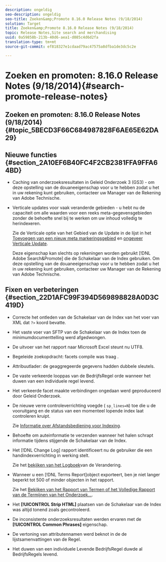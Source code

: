 ```yaml
---
description: ongeldig
seo-description: ongeldig
seo-title: Zoeken&amp;Promote 8.16.0 Release Notes (9/18/2014)
solution: Target
title: Zoeken&amp;Promote 8.16.0 Release Notes (9/18/2014)
topic: Release Notes,Site search and merchandising
uuid: 0a59858b-213b-40d6-aea1-d085c4d6d2fa
translation-type: tm+mt
source-git-commit: ef818327e1cdaad79ac47575a8dfba1de3dc5c2e

---
```



# Zoeken en promoten: 8.16.0 Release Notes (9/18/2014){#search-promote-release-notes}

## Zoeken en promoten: 8.16.0 Release Notes (9/18/2014) {#topic_5BECD3F66C684987828F6AE65E62DA29}

## Nieuwe functies {#section_2A10EF6B40FC4F2CB2381FFA9FFA64BD}

* Caching van onderzoeksresultaten in Geleid Onderzoek 3 (GS3) - om deze opstelling van de douaneeigenschap voor u te hebben zodat u het in uw rekening kunt gebruiken, contacteer uw Manager van de Rekening van Adobe Technische.
* Verticale updates voor vaak veranderde gebieden - u hebt nu de capaciteit om alle waarden voor een reeks meta-gegevensgebieden zonder de behoefte snel bij te werken om uw inhoud volledig te herindexeren.

   Zie de Verticale optie van het Gebied van de Update in de lijst in het [Toevoegen van een nieuw meta markeringsgebied](../c-about-settings-menu/c-about-metadata-menu.md#task_6DF188C0FC7F4831A4444CA9AFA615E5) en [ongeveer Verticale Update](../c-about-index-menu/c-about-vertical-updates.md#concept_E65A70C9C2E04804BF24FBE1B3CAD899).

   Deze eigenschap kan slechts op rekeningen worden gebruikt [!DNL Adobe Search&Promote] die de Schakelaar van de Index gebruiken. Om deze opstelling van de douaneeigenschap voor u te hebben zodat u het in uw rekening kunt gebruiken, contacteer uw Manager van de Rekening van Adobe Technische.

## Fixen en verbeteringen {#section_22D1AFC99F394D569898828A0D3C419D}

* Correcte het ontleden van de Schakelaar van de Index van het voer van XML dat `?>` koord bevatte.
* Het vaste voer van SFTP van de Schakelaar van de Index toen de minimumdocumenttelling werd afgedwongen.
* De uitvoer van het rapport naar Microsoft Excel steunt nu UTF8.
* Begeleide zoekopdracht: facets compile was traag .
* Attribuutlader: de geaggregeerde gegevens hadden dubbele sleutels.
* De vaste verkeerde looppas van de BedrijfsRegel orde wanneer het duwen van een individuele regel levend.
* Het verkeerde facet maakte verbindingen ongedaan werd geproduceerd door Geleid Onderzoek.
* De nieuwe verre controleverrichting voegde ( `sp_lines=N`) toe die u de vooruitgang en de status van een momenteel lopende index laat controleren kruipt.

   Zie [Informatie over Afstandsbediening voor Indexing](../c-about-index-menu/c-about-remote-control-for-indexing.md#concept_C79B322190E84106A434E5C6D4A4118F).

* Behoefte om auteinformatie te verzenden wanneer het halen schrapt informatie tijdens stijgende de Schakelaar van de Index.
* Het [!DNL Change Log] rapport identificeert nu de gebruiker die een handindexverrichting in werking stelt.

   Zie het [bekijken van het Logboek](../c-about-reports-menu/c-about-reports-menu.md#task_166F1156719F4B3D834BEA8E249C8057)van de Verandering.

* Wanneer u een [!DNL Terms Report]object exporteert, ben je niet langer beperkt tot 500 of minder objecten in het rapport.

   Zie het [Bekijken van het Rapport van Termen of het Volledige Rapport van de Termijnen van het Onderzoek...](../c-about-reports-menu/c-about-reports-menu.md#task_53B7ED1582DD4B0E8376546A7AFC789A).

* Het **[!UICONTROL Strip HTML]** plaatsen van de Schakelaar van de Index was altijd tonend zoals gecontroleerd.
* De inconsistente onderzoeksresultaten werden ervaren met de **[!UICONTROL Common Phrases]** eigenschap.
* De vertoning van attributennamen werd beknot in de de lijstsamenvattingen van de Regel.
* Het duwen van een individuele Levende BedrijfsRegel duwde al BedrijfsRegels levend.

